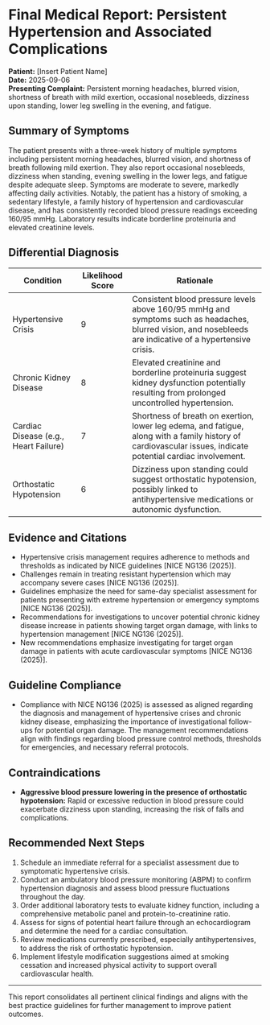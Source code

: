 # Final Medical Report: Persistent Hypertension and Associated Complications
**Patient:** [Insert Patient Name]  
**Date:** 2025-09-06  
**Presenting Complaint:** Persistent morning headaches, blurred vision, shortness of breath with mild exertion, occasional nosebleeds, dizziness upon standing, lower leg swelling in the evening, and fatigue.

## Summary of Symptoms
The patient presents with a three-week history of multiple symptoms including persistent morning headaches, blurred vision, and shortness of breath following mild exertion. They also report occasional nosebleeds, dizziness when standing, evening swelling in the lower legs, and fatigue despite adequate sleep. Symptoms are moderate to severe, markedly affecting daily activities. Notably, the patient has a history of smoking, a sedentary lifestyle, a family history of hypertension and cardiovascular disease, and has consistently recorded blood pressure readings exceeding 160/95 mmHg. Laboratory results indicate borderline proteinuria and elevated creatinine levels.

## Differential Diagnosis
| Condition                          | Likelihood Score | Rationale                                                                                                                                                        |
|------------------------------------|-------------------|-----------------------------------------------------------------------------------------------------------------------------------------------------------------|
| Hypertensive Crisis                | 9                 | Consistent blood pressure levels above 160/95 mmHg and symptoms such as headaches, blurred vision, and nosebleeds are indicative of a hypertensive crisis.    |
| Chronic Kidney Disease              | 8                 | Elevated creatinine and borderline proteinuria suggest kidney dysfunction potentially resulting from prolonged uncontrolled hypertension.                      |
| Cardiac Disease (e.g., Heart Failure) | 7                 | Shortness of breath on exertion, lower leg edema, and fatigue, along with a family history of cardiovascular issues, indicate potential cardiac involvement.   |
| Orthostatic Hypotension            | 6                 | Dizziness upon standing could suggest orthostatic hypotension, possibly linked to antihypertensive medications or autonomic dysfunction.                       |

## Evidence and Citations
- Hypertensive crisis management requires adherence to methods and thresholds as indicated by NICE guidelines [NICE NG136 (2025)].
- Challenges remain in treating resistant hypertension which may accompany severe cases [NICE NG136 (2025)].
- Guidelines emphasize the need for same-day specialist assessment for patients presenting with extreme hypertension or emergency symptoms [NICE NG136 (2025)].
- Recommendations for investigations to uncover potential chronic kidney disease increase in patients showing target organ damage, with links to hypertension management [NICE NG136 (2025)].
- New recommendations emphasize investigating for target organ damage in patients with acute cardiovascular symptoms [NICE NG136 (2025)].

## Guideline Compliance
- Compliance with NICE NG136 (2025) is assessed as aligned regarding the diagnosis and management of hypertensive crises and chronic kidney disease, emphasizing the importance of investigational follow-ups for potential organ damage. The management recommendations align with findings regarding blood pressure control methods, thresholds for emergencies, and necessary referral protocols.

## Contraindications
- **Aggressive blood pressure lowering in the presence of orthostatic hypotension:** Rapid or excessive reduction in blood pressure could exacerbate dizziness upon standing, increasing the risk of falls and complications.

## Recommended Next Steps
1. Schedule an immediate referral for a specialist assessment due to symptomatic hypertensive crisis.
2. Conduct an ambulatory blood pressure monitoring (ABPM) to confirm hypertension diagnosis and assess blood pressure fluctuations throughout the day.
3. Order additional laboratory tests to evaluate kidney function, including a comprehensive metabolic panel and protein-to-creatinine ratio.
4. Assess for signs of potential heart failure through an echocardiogram and determine the need for a cardiac consultation.
5. Review medications currently prescribed, especially antihypertensives, to address the risk of orthostatic hypotension.
6. Implement lifestyle modification suggestions aimed at smoking cessation and increased physical activity to support overall cardiovascular health. 

---
This report consolidates all pertinent clinical findings and aligns with the best practice guidelines for further management to improve patient outcomes.